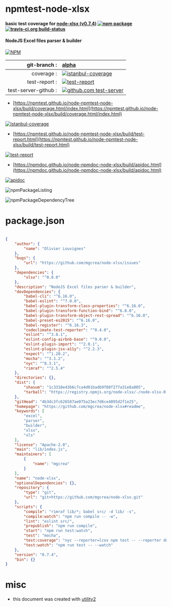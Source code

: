 # npmtest-node-xlsx

#### basic test coverage for  [node-xlsx (v0.7.4)](https://github.com/mgcrea/node-xlsx#readme)  [![npm package](https://img.shields.io/npm/v/npmtest-node-xlsx.svg?style=flat-square)](https://www.npmjs.org/package/npmtest-node-xlsx) [![travis-ci.org build-status](https://api.travis-ci.org/npmtest/node-npmtest-node-xlsx.svg)](https://travis-ci.org/npmtest/node-npmtest-node-xlsx)

#### NodeJS Excel files parser & builder

[![NPM](https://nodei.co/npm/node-xlsx.png?downloads=true&downloadRank=true&stars=true)](https://www.npmjs.com/package/node-xlsx)

| git-branch : | [alpha](https://github.com/npmtest/node-npmtest-node-xlsx/tree/alpha)|
|--:|:--|
| coverage : | [![istanbul-coverage](https://npmtest.github.io/node-npmtest-node-xlsx/build/coverage.badge.svg)](https://npmtest.github.io/node-npmtest-node-xlsx/build/coverage.html/index.html)|
| test-report : | [![test-report](https://npmtest.github.io/node-npmtest-node-xlsx/build/test-report.badge.svg)](https://npmtest.github.io/node-npmtest-node-xlsx/build/test-report.html)|
| test-server-github : | [![github.com test-server](https://npmtest.github.io/node-npmtest-node-xlsx/GitHub-Mark-32px.png)](https://npmtest.github.io/node-npmtest-node-xlsx/build/app/index.html) | | build-artifacts : | [![build-artifacts](https://npmtest.github.io/node-npmtest-node-xlsx/glyphicons_144_folder_open.png)](https://github.com/npmtest/node-npmtest-node-xlsx/tree/gh-pages/build)|

- [https://npmtest.github.io/node-npmtest-node-xlsx/build/coverage.html/index.html](https://npmtest.github.io/node-npmtest-node-xlsx/build/coverage.html/index.html)

[![istanbul-coverage](https://npmtest.github.io/node-npmtest-node-xlsx/build/screenCapture.buildCi.browser.%252Ftmp%252Fbuild%252Fcoverage.lib.html.png)](https://npmtest.github.io/node-npmtest-node-xlsx/build/coverage.html/index.html)

- [https://npmtest.github.io/node-npmtest-node-xlsx/build/test-report.html](https://npmtest.github.io/node-npmtest-node-xlsx/build/test-report.html)

[![test-report](https://npmtest.github.io/node-npmtest-node-xlsx/build/screenCapture.buildCi.browser.%252Ftmp%252Fbuild%252Ftest-report.html.png)](https://npmtest.github.io/node-npmtest-node-xlsx/build/test-report.html)

- [https://npmdoc.github.io/node-npmdoc-node-xlsx/build/apidoc.html](https://npmdoc.github.io/node-npmdoc-node-xlsx/build/apidoc.html)

[![apidoc](https://npmdoc.github.io/node-npmdoc-node-xlsx/build/screenCapture.buildCi.browser.%252Ftmp%252Fbuild%252Fapidoc.html.png)](https://npmdoc.github.io/node-npmdoc-node-xlsx/build/apidoc.html)

![npmPackageListing](https://npmtest.github.io/node-npmtest-node-xlsx/build/screenCapture.npmPackageListing.svg)

![npmPackageDependencyTree](https://npmtest.github.io/node-npmtest-node-xlsx/build/screenCapture.npmPackageDependencyTree.svg)



# package.json

```json

{
    "author": {
        "name": "Olivier Louvignes"
    },
    "bugs": {
        "url": "https://github.com/mgcrea/node-xlsx/issues"
    },
    "dependencies": {
        "xlsx": "^0.8.0"
    },
    "description": "NodeJS Excel files parser & builder",
    "devDependencies": {
        "babel-cli": "^6.16.0",
        "babel-eslint": "^7.0.0",
        "babel-plugin-transform-class-properties": "^6.16.0",
        "babel-plugin-transform-function-bind": "^6.8.0",
        "babel-plugin-transform-object-rest-spread": "^6.16.0",
        "babel-preset-es2015": "^6.16.0",
        "babel-register": "^6.16.3",
        "codeclimate-test-reporter": "^0.4.0",
        "eslint": "^3.8.1",
        "eslint-config-airbnb-base": "^9.0.0",
        "eslint-plugin-import": "^2.0.1",
        "eslint-plugin-jsx-a11y": "^2.2.3",
        "expect": "^1.20.2",
        "mocha": "^3.1.2",
        "nyc": "^8.3.1",
        "rimraf": "^2.5.4"
    },
    "directories": {},
    "dist": {
        "shasum": "1c3318e43b6c7ca4d01badb9f88f277a31e8a805",
        "tarball": "https://registry.npmjs.org/node-xlsx/-/node-xlsx-0.7.4.tgz"
    },
    "gitHead": "4b3dc3fc626587ae075a23ec7d6ce4095d2f1e25",
    "homepage": "https://github.com/mgcrea/node-xlsx#readme",
    "keywords": [
        "excel",
        "parser",
        "builder",
        "xlsx",
        "xls"
    ],
    "license": "Apache-2.0",
    "main": "lib/index.js",
    "maintainers": [
        {
            "name": "mgcrea"
        }
    ],
    "name": "node-xlsx",
    "optionalDependencies": {},
    "repository": {
        "type": "git",
        "url": "git+https://github.com/mgcrea/node-xlsx.git"
    },
    "scripts": {
        "compile": "rimraf lib/*; babel src/ -d lib/ -s",
        "compile:watch": "npm run compile -- -w",
        "lint": "eslint src/",
        "prepublish": "npm run compile",
        "start": "npm run test:watch",
        "test": "mocha",
        "test:coverage": "nyc --reporter=lcov npm test -- --reporter dot && nyc report",
        "test:watch": "npm run test -- --watch"
    },
    "version": "0.7.4",
    "bin": {}
}
```



# misc
- this document was created with [utility2](https://github.com/kaizhu256/node-utility2)
